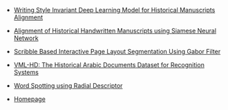 * [Writing Style Invariant Deep Learning Model for Historical Manuscripts Alignment]()
* [Alignment of Historical Handwritten Manuscripts using Siamese Neural Network](https://majeek.github.io/tutorials/manuscriptAlignment/)
* [Scribble Based Interactive Page Layout Segmentation Using Gabor Filter](https://majeek.github.io/tutorials/scribbleSegmentation/)
* [VML-HD: The Historical Arabic Documents Dataset for Recognition Systems](https://majeek.github.io/tutorials/vmlHD)
* [Word Spotting using Radial Descriptor]()

* [Homepage](http://www.cs.bgu.ac.il/~majeek)
